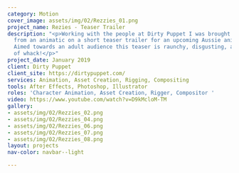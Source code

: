 ```yaml
---
category: Motion
cover_image: assets/img/02/Rezzies_01.png
project_name: Rezies - Teaser Trailer
description: "<p>Working with the people at Dirty Puppet I was brought on to work
  from an animatic on a short teaser trailer for an upcoming Aussie animated cartoon.
  Aimed towards an adult audience this teaser is raunchy, disgusting, and all kinds
  of whack!</p>"
project_date: January 2019
client: Dirty Puppet
client_site: https://dirtypuppet.com/
services: Animation, Asset Creation, Rigging, Compositing
tools: After Effects, Photoshop, Illustrator
roles: 'Character Animation, Asset Creation, Rigger, Compositor '
video: https://www.youtube.com/watch?v=D9kMcloM-TM
gallery:
- assets/img/02/Rezzies_02.png
- assets/img/02/Rezzies_04.png
- assets/img/02/Rezzies_06.png
- assets/img/02/Rezzies_07.png
- assets/img/02/Rezzies_08.png
layout: projects
nav-color: navbar--light

---
```


